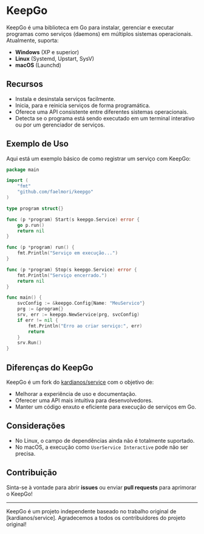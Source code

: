 # KeepGo

KeepGo é uma biblioteca em Go para instalar, gerenciar e executar programas como serviços (daemons) em múltiplos sistemas operacionais. Atualmente, suporta:

- **Windows** (XP e superior)
- **Linux** (Systemd, Upstart, SysV)
- **macOS** (Launchd)

## Recursos

- Instala e desinstala serviços facilmente.
- Inicia, para e reinicia serviços de forma programática.
- Oferece uma API consistente entre diferentes sistemas operacionais.
- Detecta se o programa está sendo executado em um terminal interativo ou por um gerenciador de serviços.

## Exemplo de Uso

Aqui está um exemplo básico de como registrar um serviço com KeepGo:

```go
package main

import (
    "fmt"
    "github.com/faelmori/keepgo"
)

type program struct{}

func (p *program) Start(s keepgo.Service) error {
    go p.run()
    return nil
}

func (p *program) run() {
    fmt.Println("Serviço em execução...")
}

func (p *program) Stop(s keepgo.Service) error {
    fmt.Println("Serviço encerrado.")
    return nil
}

func main() {
    svcConfig := &keepgo.Config{Name: "MeuServico"}
    prg := &program{}
    srv, err := keepgo.NewService(prg, svcConfig)
    if err != nil {
        fmt.Println("Erro ao criar serviço:", err)
        return
    }
    srv.Run()
}
```

## Diferenças do KeepGo

KeepGo é um fork do [kardianos/service](https://github.com/kardianos/service) com o objetivo de:
- Melhorar a experiência de uso e documentação.
- Oferecer uma API mais intuitiva para desenvolvedores.
- Manter um código enxuto e eficiente para execução de serviços em Go.

## Considerações

- No Linux, o campo de dependências ainda não é totalmente suportado.
- No macOS, a execução como `UserService Interactive` pode não ser precisa.

## Contribuição

Sinta-se à vontade para abrir **issues** ou enviar **pull requests** para aprimorar o KeepGo!

---

KeepGo é um projeto independente baseado no trabalho original de [kardianos/service]. Agradecemos a todos os contribuidores do projeto original!

